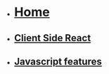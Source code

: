 <!-- docs/_sidebar.md -->

* [<h1>Home</h1>](./)
* [<h2>Client Side React</h2>](./Block_1/README.md)
* [<h2>Javascript features</h2>](./Block_JS/README.md)


<!-- 
* [<h2>Server Side Express</h2>](Block_2/README.md)
* [<h2>Last pass</h2>](Block_3/README.md)
-->